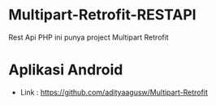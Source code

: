 # Multipart-Retrofit-RESTAPI

Rest Api PHP ini punya project Multipart Retrofit 

# Aplikasi Android
- Link : https://github.com/adityaagusw/Multipart-Retrofit
